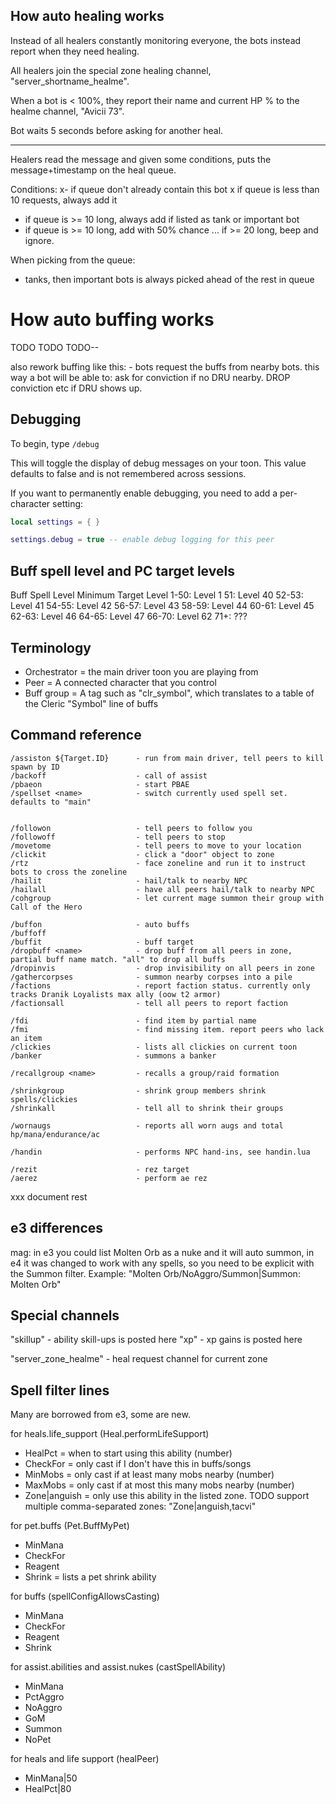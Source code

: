 ## How auto healing works

Instead of all healers constantly monitoring everyone, the bots instead report when they need healing.

All healers join the special zone healing channel, "server_shortname_healme".

When a bot is < 100%, they report their name and current HP % to the healme channel, "Avicii 73".

Bot waits 5 seconds before asking for another heal.

---

Healers read the message and given some conditions, puts the message+timestamp on the heal queue.

Conditions:
x- if queue don't already contain this bot
x if queue is less than 10 requests, always add it
- if queue is >= 10 long, always add if listed as tank or important bot
- if queue is >= 10 long, add with 50% chance ... if >= 20 long, beep and ignore.

When picking from the queue:
- tanks, then important bots is always picked ahead of the rest in queue






# How auto buffing works

TODO TODO TODO--

also rework buffing like this:
	- bots request the buffs from nearby bots.
	this way a bot will be able to: ask for conviction if no DRU nearby. DROP conviction etc if DRU shows up.




## Debugging

To begin, type `/debug`

This will toggle the display of debug messages on your toon.
This value defaults to false and is not remembered across sessions.

If you want to permanently enable debugging, you need to add a per-character setting:

```lua
local settings = { }

settings.debug = true -- enable debug logging for this peer
```


## Buff spell level and PC target levels

Buff Spell Level   Minimum Target Level
1-50:				Level 1
51: 				Level 40
52-53: 				Level 41
54-55: 				Level 42
56-57: 				Level 43
58-59: 				Level 44
60-61: 				Level 45
62-63: 				Level 46
64-65: 				Level 47
66-70: 				Level 62
71+:                ???

## Terminology
- Orchestrator = the main driver toon you are playing from
- Peer = A connected character that you control
- Buff group = A tag such as "clr_symbol", which translates to a table of the Cleric "Symbol" line of buffs


## Command reference

```
/assiston ${Target.ID}      - run from main driver, tell peers to kill spawn by ID
/backoff                    - call of assist
/pbaeon                     - start PBAE
/spellset <name>            - switch currently used spell set. defaults to "main"


/followon					- tell peers to follow you
/followoff					- tell peers to stop
/movetome                   - tell peers to move to your location
/clickit					- click a "door" object to zone
/rtz                        - face zoneline and run it to instruct bots to cross the zoneline
/hailit                     - hail/talk to nearby NPC
/hailall                    - have all peers hail/talk to nearby NPC
/cohgroup                   - let current mage summon their group with Call of the Hero

/buffon                     - auto buffs
/buffoff
/buffit						- buff target
/dropbuff <name>            - drop buff from all peers in zone, partial buff name match. "all" to drop all buffs
/dropinvis                  - drop invisibility on all peers in zone
/gathercorpses              - summon nearby corpses into a pile
/factions                   - report faction status. currently only tracks Dranik Loyalists max ally (oow t2 armor)
/factionsall             	- tell all peers to report faction

/fdi             			- find item by partial name
/fmi                        - find missing item. report peers who lack an item
/clickies                   - lists all clickies on current toon
/banker                     - summons a banker

/recallgroup <name>         - recalls a group/raid formation

/shrinkgroup                - shrink group members shrink spells/clickies
/shrinkall                  - tell all to shrink their groups

/wornaugs                   - reports all worn augs and total hp/mana/endurance/ac

/handin                     - performs NPC hand-ins, see handin.lua

/rezit                      - rez target
/aerez                      - perform ae rez
```

xxx document rest





## e3 differences

mag: in e3 you could list Molten Orb as a nuke and it will auto summon,
in e4 it was changed to work with any spells, so you need to be explicit with the Summon filter.
Example: "Molten Orb/NoAggro/Summon|Summon: Molten Orb"




## Special channels

"skillup" - ability skill-ups is posted here
"xp" - xp gains is posted here

"server_zone_healme" - heal request channel for current zone




## Spell filter lines

Many are borrowed from e3, some are new.


for heals.life_support (Heal.performLifeSupport)
- HealPct = when to start using this ability (number)
- CheckFor = only cast if I don't have this in buffs/songs
- MinMobs = only cast if at least many mobs nearby (number)
- MaxMobs = only cast if at most this many mobs nearby (number)
- Zone|anguish      = only use this ability in the listed zone. TODO support multiple comma-separated zones: "Zone|anguish,tacvi"


for pet.buffs (Pet.BuffMyPet)
- MinMana
- CheckFor
- Reagent
- Shrink   = lists a pet shrink ability


for buffs (spellConfigAllowsCasting)
- MinMana
- CheckFor
- Reagent
- Shrink

for assist.abilities and assist.nukes (castSpellAbility)
- MinMana
- PctAggro
- NoAggro
- GoM
- Summon
- NoPet

for heals and life support (healPeer)
- MinMana|50
- HealPct|80
